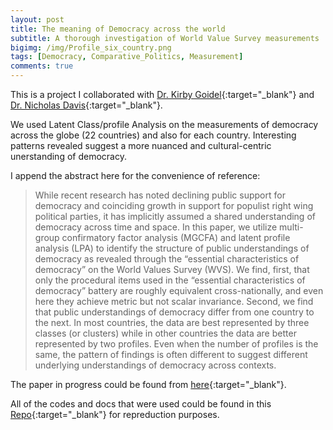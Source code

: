 ```yaml
---
layout: post
title: The meaning of Democracy across the world
subtitle: A thorough investigation of World Value Survey measurements
bigimg: /img/Profile_six_country.png
tags: [Democracy, Comparative_Politics, Measurement]
comments: true
---
```



This is a project I collaborated with [Dr. Kirby Goidel](https://www.researchgate.net/profile/Kirby_Goidel){:target="_blank"} and [Dr. Nicholas Davis](https://psc.ua.edu/people/dr-nicholas-davis/){:target="_blank"}.

We used Latent Class/profile Analysis on the measurements of democracy across the globe (22 countries) and also for each country. Interesting patterns revealed suggest a more nuanced and cultural-centric unerstanding of democracy.

I append the abstract here for the convenience of reference:

> While recent research has noted declining public support for democracy and coinciding growth in support for populist right wing political parties, it has implicitly assumed a shared understanding of democracy across time and space. In this paper, we utilize multi-group confirmatory factor analysis (MGCFA) and latent profile analysis (LPA) to identify the structure of public understandings of democracy as revealed through the “essential characteristics of democracy” on the World Values Survey (WVS). We find, first, that only the procedural items used in the “essential characteristics of democracy” battery are roughly equivalent cross-nationally, and even here they achieve metric but not scalar invariance. Second, we find that public understandings of democracy differ from one country to the next. In most countries, the data are best represented by three classes (or clusters) while in other countries the data are better represented by two profiles. Even when the number of profiles is the same, the pattern of findings is often different to suggest different underlying understandings of democracy across contexts. 

The paper in progress could be found from [here](https://github.com/DavidykZhao/DavidykZhao.github.io/blob/master/documents/yikai_goidel_epsa_2019.pdf){:target="_blank"}. 
 
All of the codes and docs that were used could be found in this [Repo](https://github.com/DavidykZhao/Comparative_pol_measurement_project){:target="_blank"} for repreduction purposes. 
